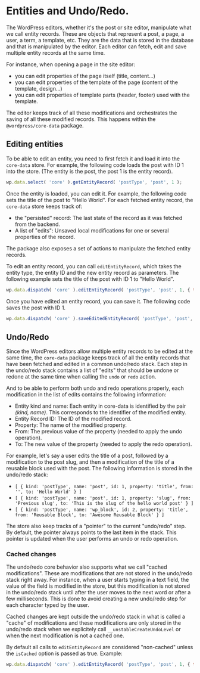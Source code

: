 # Entities and Undo/Redo.

The WordPress editors, whether it's the post or site editor, manipulate what we call entity records. These are objects that represent a post, a page, a user, a term, a template, etc. They are the data that is stored in the database and that is manipulated by the editor. Each editor can fetch, edit and save multiple entity records at the same time. 

For instance, when opening a page in the site editor:
 - you can edit properties of the page itself (title, content...)
 - you can edit properties of the template of the page (content of the template, design...)
 - you can edit properties of template parts (header, footer) used with the template.

The editor keeps track of all these modifications and orchestrates the saving of all these modified records. This happens within the `@wordpress/core-data` package.


## Editing entities

To be able to edit an entity, you need to first fetch it and load it into the `core-data` store. For example, the following code loads the post with ID 1 into the store. (The entity is the post, the post 1 is the entity record).

````js
wp.data.select( 'core' ).getEntityRecord( 'postType', 'post', 1 );
````

Once the entity is loaded, you can edit it. For example, the following code sets the title of the post to "Hello World". For each fetched entity record, the `core-data` store keeps track of:
 - the "persisted" record: The last state of the record as it was fetched from the backend.
 - A list of "edits": Unsaved local modifications for one or several properties of the record. 
 
The package also exposes a set of actions to manipulate the fetched entity records.

To edit an entity record, you can call `editEntityRecord`, which takes the entity type, the entity ID and the new entity record as parameters. The following example sets the title of the post with ID 1 to "Hello World".

````js
wp.data.dispatch( 'core' ).editEntityRecord( 'postType', 'post', 1, { title: 'Hello World' } );
````

Once you have edited an entity record, you can save it. The following code saves the post with ID 1.

````js
wp.data.dispatch( 'core' ).saveEditedEntityRecord( 'postType', 'post', 1 );
````

## Undo/Redo

Since the WordPress editors allow multiple entity records to be edited at the same time, the `core-data` package keeps track of all the entity records that have been fetched and edited in a common undo/redo stack. Each step in the undo/redo stack contains a list of "edits" that should be undone or redone at the same time when calling the `undo` or `redo` action.

And to be able to perform both undo and redo operations properly, each modification in the list of edits contains the following information:

 - Entity kind and name: Each entity in core-data is identified by the pair _(kind, name)_. This corresponds to the identifier of the modified entity. 
 - Entity Record ID: The ID of the modified record.
 - Property: The name of the modified property.
 - From: The previous value of the property (needed to apply the undo operation).
 - To: The new value of the property (needed to apply the redo operation).
 
For example, let's say a user edits the title of a post, followed by a modification to the post slug, and then a modification of the title of a reusable block used with the post. The following information is stored in the undo/redo stack:

 - `[ { kind: 'postType', name: 'post', id: 1, property: 'title', from: '', to: 'Hello World' } ]`
 - `[ { kind: 'postType', name: 'post', id: 1, property: 'slug', from: 'Previous slug', to: 'This is the slug of the hello world post' } ]`
 - `[ { kind: 'postType', name: 'wp_block', id: 2, property: 'title', from: 'Reusable Block', to: 'Awesome Reusable Block' } ]`

The store also keep tracks of a "pointer" to the current "undo/redo" step. By default, the pointer always points to the last item in the stack. This pointer is updated when the user performs an undo or redo operation.

### Cached changes

The undo/redo core behavior also supports what we call "cached modifications". These are modifications that are not stored in the undo/redo stack right away. For instance, when a user starts typing in a text field, the value of the field is modified in the store, but this modification is not stored in the undo/redo stack until after the user moves to the next word or after a few milliseconds. This is done to avoid creating a new undo/redo step for each character typed by the user.

Cached changes are kept outside the undo/redo stack in what is called a "cache" of modifications and these modifications are only stored in the undo/redo stack when we explicitely call `__unstableCreateUndoLevel` or when the next modification is not a cached one.

By default all calls to `editEntityRecord` are considered "non-cached" unless the `isCached` option is passed as true. Example:

```js
wp.data.dispatch( 'core' ).editEntityRecord( 'postType', 'post', 1, { title: 'Hello World' }, { isCached: true } );
```
